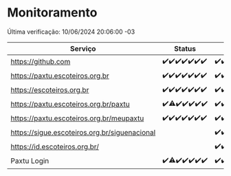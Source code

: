 # Monitoramento

Última verificação: 10/06/2024 20:06:00 -03

|Serviço|Status|Últimas 24h|
|---|---|---|
|https://github.com|<span title="2024-06-03: OK=24">✔️</span><span title="2024-06-04: OK=24">✔️</span><span title="2024-06-05: OK=24">✔️</span><span title="2024-06-06: OK=24">✔️</span><span title="2024-06-07: OK=24">✔️</span><span title="2024-06-08: OK=24">✔️</span><span title="2024-06-09: OK=23">✔️</span>|<span title="09/06/2024 20:07:00 -03 : 200">✔️</span><span title="09/06/2024 21:34:00 -03 : 200">✔️</span><span title="09/06/2024 22:55:00 -03 : 200">✔️</span><span title="09/06/2024 23:28:00 -03 : 200">✔️</span><span title="10/06/2024 00:08:00 -03 : 200">✔️</span><span title="10/06/2024 01:09:00 -03 : 200">✔️</span><span title="10/06/2024 02:07:00 -03 : 200">✔️</span><span title="10/06/2024 03:11:00 -03 : 200">✔️</span><span title="10/06/2024 04:07:00 -03 : 200">✔️</span><span title="10/06/2024 05:09:00 -03 : 200">✔️</span><span title="10/06/2024 06:09:00 -03 : 200">✔️</span><span title="10/06/2024 06:55:00 -03 : 200">✔️</span><span title="10/06/2024 07:07:00 -03 : 200">✔️</span><span title="10/06/2024 08:06:00 -03 : 200">✔️</span><span title="10/06/2024 09:12:00 -03 : 200">✔️</span><span title="10/06/2024 10:10:00 -03 : 200">✔️</span><span title="10/06/2024 11:08:00 -03 : 200">✔️</span><span title="10/06/2024 12:07:00 -03 : 200">✔️</span><span title="10/06/2024 13:09:00 -03 : 200">✔️</span><span title="10/06/2024 14:03:00 -03 : 200">✔️</span><span title="10/06/2024 15:09:00 -03 : 200">✔️</span><span title="10/06/2024 16:05:00 -03 : 200">✔️</span><span title="10/06/2024 17:07:00 -03 : 200">✔️</span><span title="10/06/2024 18:07:00 -03 : 200">✔️</span><span title="10/06/2024 19:08:00 -03 : 200">✔️</span><span title="10/06/2024 20:06:00 -03 : 200">✔️</span>|
|https://paxtu.escoteiros.org.br|<span title="2024-06-03: OK=24">✔️</span><span title="2024-06-04: OK=24">✔️</span><span title="2024-06-05: OK=24">✔️</span><span title="2024-06-06: OK=24">✔️</span><span title="2024-06-07: OK=24">✔️</span><span title="2024-06-08: OK=24">✔️</span><span title="2024-06-09: OK=23">✔️</span>|<span title="09/06/2024 20:07:00 -03 : 200">✔️</span><span title="09/06/2024 21:34:00 -03 : 200">✔️</span><span title="09/06/2024 22:55:00 -03 : 200">✔️</span><span title="09/06/2024 23:28:00 -03 : 200">✔️</span><span title="10/06/2024 00:08:00 -03 : 200">✔️</span><span title="10/06/2024 01:09:00 -03 : 200">✔️</span><span title="10/06/2024 02:07:00 -03 : 200">✔️</span><span title="10/06/2024 03:11:00 -03 : 200">✔️</span><span title="10/06/2024 04:07:00 -03 : 200">✔️</span><span title="10/06/2024 05:09:00 -03 : 200">✔️</span><span title="10/06/2024 06:09:00 -03 : 200">✔️</span><span title="10/06/2024 06:55:00 -03 : 200">✔️</span><span title="10/06/2024 07:07:00 -03 : 200">✔️</span><span title="10/06/2024 08:06:00 -03 : 200">✔️</span><span title="10/06/2024 09:12:00 -03 : 200">✔️</span><span title="10/06/2024 10:10:00 -03 : 200">✔️</span><span title="10/06/2024 11:08:00 -03 : 200">✔️</span><span title="10/06/2024 12:07:00 -03 : 200">✔️</span><span title="10/06/2024 13:09:00 -03 : 200">✔️</span><span title="10/06/2024 14:03:00 -03 : 200">✔️</span><span title="10/06/2024 15:09:00 -03 : 200">✔️</span><span title="10/06/2024 16:05:00 -03 : 200">✔️</span><span title="10/06/2024 17:07:00 -03 : 200">✔️</span><span title="10/06/2024 18:07:00 -03 : 200">✔️</span><span title="10/06/2024 19:08:00 -03 : 200">✔️</span><span title="10/06/2024 20:06:00 -03 : 200">✔️</span>|
|https://escoteiros.org.br|<span title="2024-06-03: OK=24">✔️</span><span title="2024-06-04: OK=24">✔️</span><span title="2024-06-05: OK=24">✔️</span><span title="2024-06-06: OK=24">✔️</span><span title="2024-06-07: OK=24">✔️</span><span title="2024-06-08: OK=24">✔️</span><span title="2024-06-09: OK=23">✔️</span>|<span title="09/06/2024 20:07:00 -03 : 200">✔️</span><span title="09/06/2024 21:34:00 -03 : 200">✔️</span><span title="09/06/2024 22:55:00 -03 : 200">✔️</span><span title="09/06/2024 23:28:00 -03 : 200">✔️</span><span title="10/06/2024 00:08:00 -03 : 200">✔️</span><span title="10/06/2024 01:09:00 -03 : 200">✔️</span><span title="10/06/2024 02:07:00 -03 : 200">✔️</span><span title="10/06/2024 03:11:00 -03 : 200">✔️</span><span title="10/06/2024 04:07:00 -03 : 200">✔️</span><span title="10/06/2024 05:09:00 -03 : 200">✔️</span><span title="10/06/2024 06:09:00 -03 : 200">✔️</span><span title="10/06/2024 06:55:00 -03 : 200">✔️</span><span title="10/06/2024 07:07:00 -03 : 200">✔️</span><span title="10/06/2024 08:06:00 -03 : 200">✔️</span><span title="10/06/2024 09:12:00 -03 : 200">✔️</span><span title="10/06/2024 10:10:00 -03 : 200">✔️</span><span title="10/06/2024 11:08:00 -03 : 200">✔️</span><span title="10/06/2024 12:07:00 -03 : 200">✔️</span><span title="10/06/2024 13:09:00 -03 : 200">✔️</span><span title="10/06/2024 14:03:00 -03 : 200">✔️</span><span title="10/06/2024 15:09:00 -03 : 200">✔️</span><span title="10/06/2024 16:05:00 -03 : 200">✔️</span><span title="10/06/2024 17:07:00 -03 : 200">✔️</span><span title="10/06/2024 18:07:00 -03 : 200">✔️</span><span title="10/06/2024 19:08:00 -03 : 200">✔️</span><span title="10/06/2024 20:06:00 -03 : 200">✔️</span>|
|https://paxtu.escoteiros.org.br/paxtu|<span title="2024-06-03: OK=24">✔️</span><span title="2024-06-04: OK=23, Falhas=1">⚠️</span><span title="2024-06-05: OK=24">✔️</span><span title="2024-06-06: OK=24">✔️</span><span title="2024-06-07: OK=24">✔️</span><span title="2024-06-08: OK=24">✔️</span><span title="2024-06-09: OK=23">✔️</span>|<span title="09/06/2024 20:07:00 -03 : 200">✔️</span><span title="09/06/2024 21:34:00 -03 : 200">✔️</span><span title="09/06/2024 22:55:00 -03 : 200">✔️</span><span title="09/06/2024 23:28:00 -03 : 200">✔️</span><span title="10/06/2024 00:08:00 -03 : 200">✔️</span><span title="10/06/2024 01:09:00 -03 : 200">✔️</span><span title="10/06/2024 02:07:00 -03 : 200">✔️</span><span title="10/06/2024 03:11:00 -03 : 200">✔️</span><span title="10/06/2024 04:07:00 -03 : 200">✔️</span><span title="10/06/2024 05:10:00 -03 : 200">✔️</span><span title="10/06/2024 06:09:00 -03 : 200">✔️</span><span title="10/06/2024 06:55:00 -03 : 200">✔️</span><span title="10/06/2024 07:07:00 -03 : 200">✔️</span><span title="10/06/2024 08:06:00 -03 : 200">✔️</span><span title="10/06/2024 09:13:00 -03 : 200">✔️</span><span title="10/06/2024 10:10:00 -03 : 200">✔️</span><span title="10/06/2024 11:08:00 -03 : 200">✔️</span><span title="10/06/2024 12:07:00 -03 : 200">✔️</span><span title="10/06/2024 13:09:00 -03 : 200">✔️</span><span title="10/06/2024 14:03:00 -03 : 200">✔️</span><span title="10/06/2024 15:09:00 -03 : 200">✔️</span><span title="10/06/2024 16:05:00 -03 : 200">✔️</span><span title="10/06/2024 17:07:00 -03 : 200">✔️</span><span title="10/06/2024 18:07:00 -03 : 200">✔️</span><span title="10/06/2024 19:08:00 -03 : 200">✔️</span><span title="10/06/2024 20:06:00 -03 : 200">✔️</span>|
|https://paxtu.escoteiros.org.br/meupaxtu|<span title="2024-06-03: OK=24">✔️</span><span title="2024-06-04: OK=24">✔️</span><span title="2024-06-05: OK=24">✔️</span><span title="2024-06-06: OK=24">✔️</span><span title="2024-06-07: OK=24">✔️</span><span title="2024-06-08: OK=24">✔️</span><span title="2024-06-09: OK=23">✔️</span>|<span title="09/06/2024 20:07:00 -03 : 200">✔️</span><span title="09/06/2024 21:34:00 -03 : 200">✔️</span><span title="09/06/2024 22:55:00 -03 : 200">✔️</span><span title="09/06/2024 23:28:00 -03 : 200">✔️</span><span title="10/06/2024 00:08:00 -03 : 200">✔️</span><span title="10/06/2024 01:09:00 -03 : 200">✔️</span><span title="10/06/2024 02:07:00 -03 : 200">✔️</span><span title="10/06/2024 03:11:00 -03 : 200">✔️</span><span title="10/06/2024 04:07:00 -03 : 200">✔️</span><span title="10/06/2024 05:10:00 -03 : 200">✔️</span><span title="10/06/2024 06:09:00 -03 : 200">✔️</span><span title="10/06/2024 06:55:00 -03 : 200">✔️</span><span title="10/06/2024 07:07:00 -03 : 200">✔️</span><span title="10/06/2024 08:06:00 -03 : 200">✔️</span><span title="10/06/2024 09:13:00 -03 : 200">✔️</span><span title="10/06/2024 10:10:00 -03 : 200">✔️</span><span title="10/06/2024 11:08:00 -03 : 200">✔️</span><span title="10/06/2024 12:07:00 -03 : 200">✔️</span><span title="10/06/2024 13:09:00 -03 : 200">✔️</span><span title="10/06/2024 14:03:00 -03 : 200">✔️</span><span title="10/06/2024 15:09:00 -03 : 200">✔️</span><span title="10/06/2024 16:05:00 -03 : 200">✔️</span><span title="10/06/2024 17:07:00 -03 : 200">✔️</span><span title="10/06/2024 18:07:00 -03 : 200">✔️</span><span title="10/06/2024 19:08:00 -03 : 200">✔️</span><span title="10/06/2024 20:06:00 -03 : 200">✔️</span>|
|https://sigue.escoteiros.org.br/siguenacional||<span title="10/06/2024 06:55:00 -03 : 200">✔️</span><span title="10/06/2024 07:07:00 -03 : 200">✔️</span><span title="10/06/2024 08:06:00 -03 : 200">✔️</span><span title="10/06/2024 09:13:00 -03 : 200">✔️</span><span title="10/06/2024 10:10:00 -03 : 200">✔️</span><span title="10/06/2024 11:08:00 -03 : 200">✔️</span><span title="10/06/2024 12:07:00 -03 : 200">✔️</span><span title="10/06/2024 13:09:00 -03 : 200">✔️</span><span title="10/06/2024 14:03:00 -03 : 200">✔️</span><span title="10/06/2024 15:09:00 -03 : 200">✔️</span><span title="10/06/2024 16:05:00 -03 : 200">✔️</span><span title="10/06/2024 17:07:00 -03 : 200">✔️</span><span title="10/06/2024 18:07:00 -03 : 200">✔️</span><span title="10/06/2024 19:08:00 -03 : 200">✔️</span><span title="10/06/2024 20:06:00 -03 : 200">✔️</span>|
|https://id.escoteiros.org.br/||<span title="10/06/2024 06:55:00 -03 : 200">✔️</span><span title="10/06/2024 07:07:00 -03 : 200">✔️</span><span title="10/06/2024 08:06:00 -03 : 200">✔️</span><span title="10/06/2024 09:13:00 -03 : 200">✔️</span><span title="10/06/2024 10:10:00 -03 : 200">✔️</span><span title="10/06/2024 11:08:00 -03 : 200">✔️</span><span title="10/06/2024 12:07:00 -03 : 200">✔️</span><span title="10/06/2024 13:09:00 -03 : 200">✔️</span><span title="10/06/2024 14:03:00 -03 : 200">✔️</span><span title="10/06/2024 15:09:00 -03 : 200">✔️</span><span title="10/06/2024 16:05:00 -03 : 200">✔️</span><span title="10/06/2024 17:07:00 -03 : 200">✔️</span><span title="10/06/2024 18:07:00 -03 : 200">✔️</span><span title="10/06/2024 19:08:00 -03 : 200">✔️</span><span title="10/06/2024 20:06:00 -03 : 200">✔️</span>|
|Paxtu Login|<span title="2024-06-03: OK=24">✔️</span><span title="2024-06-04: OK=23, Falhas=1">⚠️</span><span title="2024-06-05: OK=24">✔️</span><span title="2024-06-06: OK=24">✔️</span><span title="2024-06-07: OK=24">✔️</span><span title="2024-06-08: OK=24">✔️</span><span title="2024-06-09: OK=23">✔️</span>|<span title="09/06/2024 20:07:00 -03 : 200">✔️</span><span title="09/06/2024 21:34:00 -03 : 200">✔️</span><span title="09/06/2024 22:55:00 -03 : 200">✔️</span><span title="09/06/2024 23:28:00 -03 : 200">✔️</span><span title="10/06/2024 00:08:00 -03 : 200">✔️</span><span title="10/06/2024 01:09:00 -03 : 200">✔️</span><span title="10/06/2024 02:07:00 -03 : 200">✔️</span><span title="10/06/2024 03:11:00 -03 : 200">✔️</span><span title="10/06/2024 04:07:00 -03 : 200">✔️</span><span title="10/06/2024 05:10:00 -03 : 200">✔️</span><span title="10/06/2024 06:09:00 -03 : 200">✔️</span><span title="10/06/2024 06:55:00 -03 : 200">✔️</span><span title="10/06/2024 07:07:00 -03 : 200">✔️</span><span title="10/06/2024 08:06:00 -03 : 200">✔️</span><span title="10/06/2024 09:13:00 -03 : 200">✔️</span><span title="10/06/2024 10:10:00 -03 : 200">✔️</span><span title="10/06/2024 11:08:00 -03 : 200">✔️</span><span title="10/06/2024 12:07:00 -03 : 200">✔️</span><span title="10/06/2024 13:09:00 -03 : 200">✔️</span><span title="10/06/2024 14:03:00 -03 : 200">✔️</span><span title="10/06/2024 15:09:00 -03 : 200">✔️</span><span title="10/06/2024 16:05:00 -03 : 200">✔️</span><span title="10/06/2024 17:07:00 -03 : 200">✔️</span><span title="10/06/2024 18:07:00 -03 : 200">✔️</span><span title="10/06/2024 19:08:00 -03 : 200">✔️</span><span title="10/06/2024 20:06:00 -03 : 200">✔️</span>|
